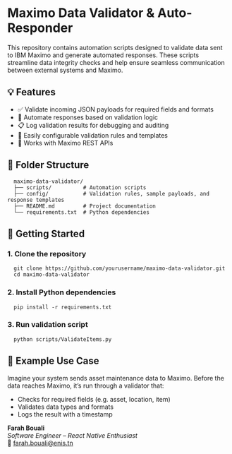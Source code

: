 # Maximo Data Validator & Auto-Responder

This repository contains automation scripts designed to validate data sent to IBM Maximo and generate automated responses. These scripts streamline data integrity checks and help ensure seamless communication between external systems and Maximo.

## 💡 Features

- ✅ Validate incoming JSON payloads for required fields and formats
- 🔁 Automate responses based on validation logic
- 📋 Log validation results for debugging and auditing
- 🔧 Easily configurable validation rules and templates
- 📡 Works with Maximo REST APIs

## 📁 Folder Structure

      maximo-data-validator/
      ├── scripts/          # Automation scripts
      ├── config/           # Validation rules, sample payloads, and response templates
      ├── README.md         # Project documentation
      └── requirements.txt  # Python dependencies

## 🚀 Getting Started

### 1. Clone the repository

      git clone https://github.com/yourusername/maximo-data-validator.git
      cd maximo-data-validator

### 2. Install Python dependencies

      pip install -r requirements.txt

### 3. Run validation script

      python scripts/ValidateItems.py

## 🧪 Example Use Case

Imagine your system sends asset maintenance data to Maximo. Before the data reaches Maximo, it’s run through a validator that:

- Checks for required fields (e.g. asset, location, item)
- Validates data types and formats
- Logs the result with a timestamp

**Farah Bouali**  
 _Software Engineer – React Native Enthusiast_  
 📧 farah.bouali@enis.tn
